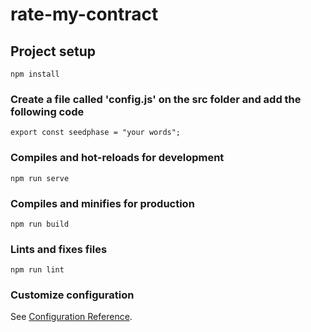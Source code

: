 # rate-my-contract

## Project setup
```
npm install
```

### Create a file called 'config.js' on the src folder and add the following code
```
export const seedphase = "your words";
```


### Compiles and hot-reloads for development
```
npm run serve
```

### Compiles and minifies for production
```
npm run build
```

### Lints and fixes files
```
npm run lint
```

### Customize configuration
See [Configuration Reference](https://cli.vuejs.org/config/).
